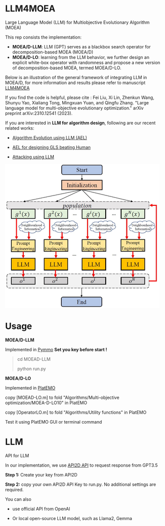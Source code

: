 # LLM4MOEA
Large Language Model (LLM) for Multiobjective Evolutionary Algorithm (MOEA)

This rep consists the implementation:

+ **MOEA/D-LLM**:  LLM (GPT) serves as a blackbox search operator for decomposition-based MOEA (MOEA/D)
+ **MOEA/D-LO**: learning from the LLM behavior, we further design an explicit white-box operator with randomness and propose a new version of decomposition-based MOEA, termed MOEA/D-LO.

Below is an illustration of the general framework of integrating LLM in MOEA/D, for more information and results please refer to manuscript [LLM4MOEA](https://arxiv.org/abs/2310.12541)

If you find the code is helpful, please cite : 
Fei Liu, Xi Lin, Zhenkun Wang, Shunyu Yao, Xialiang Tong, Mingxuan Yuan, and Qingfu Zhang. "Large language model for multi-objective evolutionary optimization." arXiv preprint arXiv:2310.12541 (2023).


If you are interested in **LLM for algorithm design**, following are our recent related works:

+ [Algorithm Evolution using LLM (AEL)](https://arxiv.org/abs/2311.15249)

+ [AEL for designing GLS beating Human](https://arxiv.org/abs/2401.02051)

+ [Attacking using LLM](https://arxiv.org/abs/2401.15335)



<img src='./figures/Framework.JPG' alt='image' width='500' height='auto'>

# Usage

**MOEA/D-LLM**

Implemented in [Pymmo](https://pymoo.org/) 
**Set you key before start !**

> cd MOEAD-LLM
>
> python run.py

**MOEA/D-LO**

Implemented in [PlatEMO](https://github.com/BIMK/PlatEMO)

copy [MOEAD-LO.m] to fold "Algorithms/Multi-objective optimization/MOEA-D-LO10" in PlatEMO

copy [OperatorLO.m] to fold "Algorithms/Utility functions" in PlatEMO

Test it using PlatEMO GUI or terminal command



# LLM

API for LLM

In our implementation, we use [API2D API](https://api2d.com/) to request response from GPT3.5 

**Step 1:** Create your key from API2D 

**Step 2:** copy your own API2D API Key to run.py. No additional settings are required.

You can also 

+ use official API from OpenAI

+ Or local open-source LLM model, such as Llama2, Gemma



